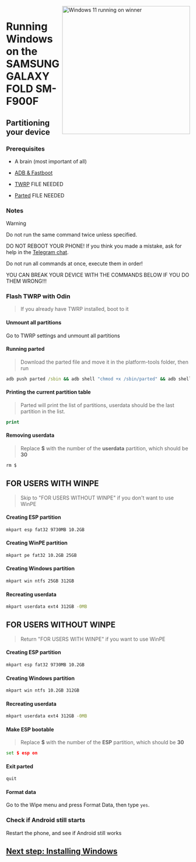 <img align="right" src="https://github.com/n00b69/SAMSUNG-WINNER-WindowsARM/blob/main/winner.png" width="350" alt="Windows 11 running on winner">

# Running Windows on the SAMSUNG GALAXY FOLD SM-F900F

## Partitioning your device

### Prerequisites
- A brain (most important of all)

- [ADB & Fastboot](https://developer.android.com/studio/releases/platform-tools)
  
- [TWRP]() FILE NEEDED

- [Parted]() FILE NEEDED


### Notes
> [!WARNING]  
> Do not run the same command twice unless specified.
> 
> DO NOT REBOOT YOUR PHONE! If you think you made a mistake, ask for help in the [Telegram chat](https://t.me/woa_msmnile_issues).
> 
> Do not run all commands at once, execute them in order!
>
> YOU CAN BREAK YOUR DEVICE WITH THE COMMANDS BELOW IF YOU DO THEM WRONG!!!

### Flash TWRP with Odin
> If you already have TWRP installed, boot to it

#### Unmount all partitions
Go to TWRP settings and unmount all partitions

#### Running parted
> Download the parted file and move it in the platform-tools folder, then run
```cmd
adb push parted /sbin && adb shell "chmod +x /sbin/parted" && adb shell /sbin/parted /dev/block/sda
```

#### Printing the current partition table
> Parted will print the list of partitions, userdata should be the last partition in the list.
```cmd
print
```

#### Removing userdata
> Replace **$** with the number of the **userdata** partition, which should be **30**
```cmd
rm $
```

## FOR USERS WITH WINPE
> Skip to "FOR USERS WITHOUT WINPE" if you don't want to use WinPE

#### Creating ESP partition
```cmd
mkpart esp fat32 9730MB 10.2GB
```

#### Creating WinPE partition
```cmd
mkpart pe fat32 10.2GB 25GB
```

#### Creating Windows partition
```cmd
mkpart win ntfs 25GB 312GB
```

#### Recreating userdata
```cmd
mkpart userdata ext4 312GB -0MB
```

## FOR USERS WITHOUT WINPE
> Return "FOR USERS WITH WINPE" if you want to use WinPE

#### Creating ESP partition
```cmd
mkpart esp fat32 9730MB 10.2GB
```

#### Creating Windows partition
```cmd
mkpart win ntfs 10.2GB 312GB
```

#### Recreating userdata
```cmd
mkpart userdata ext4 312GB -0MB
```

#### Make ESP bootable
> Replace **$** with the number of the **ESP** partition, which should be **30**
```cmd
set $ esp on
```

#### Exit parted
```cmd
quit
```

#### Format data
Go to the Wipe menu and press Format Data, 
then type `yes`.

### Check if Android still starts
Restart the phone, and see if Android still works

## [Next step: Installing Windows](2-install.md)

















